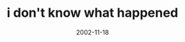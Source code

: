 ---
layout: base.njk
title : 'i don&#39;t know what happened' 
view_title : 'i don&#39;t know what happened' 
year : '2002' 
date : '2002-11-18' 
img_file : '/drawing/idontknowwhathappened.png' 
html_file : 'idontknowwhathappened' 
next_html : 'thesearemyfriends.html' 
year_order : '196' 
permalink : "title/{{html_file}}.html"
---